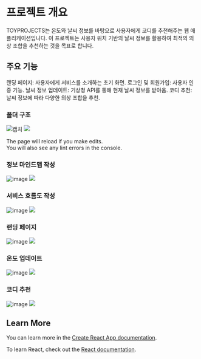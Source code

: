 # 프로젝트 개요

TOYPROJECTS는 온도와 날씨 정보를 바탕으로 사용자에게 코디를 추천해주는 웹 애플리케이션입니다. 이 프로젝트는 사용자 위치 기반의 날씨 정보를 활용하여 최적의 의상 조합을 추천하는 것을 목표로 합니다.

## 주요 기능

랜딩 페이지: 사용자에게 서비스를 소개하는 초기 화면.
로그인 및 회원가입: 사용자 인증 기능.
날씨 정보 업데이트: 기상청 API를 통해 현재 날씨 정보를 받아옴.
코디 추천: 날씨 정보에 따라 다양한 의상 조합을 추천.

### 폴더 구조

![캡처](https://github.com/user-attachments/assets/58089ba2-fcbd-4af5-af0c-5fdc3e9449ba)
<img src="https://github.com/user-attachments/assets/58089ba2-fcbd-4af5-af0c-5fdc3e9449ba" />

The page will reload if you make edits.\
You will also see any lint errors in the console.

### 정보 마인드맵 작성

![image](https://github.com/user-attachments/assets/bdc625f1-76bc-4a22-84fd-9facdef940a1)
<img src="https://github.com/user-attachments/assets/bdc625f1-76bc-4a22-84fd-9facdef940a1" />


### 서비스 흐름도 작성

![image](https://github.com/user-attachments/assets/662e752d-55af-4543-9d8e-931f04cd8fc4)
<img src="https://github.com/user-attachments/assets/662e752d-55af-4543-9d8e-931f04cd8fc4" />


### 랜딩 페이지

![image](https://github.com/user-attachments/assets/b729c166-24ff-4e71-8178-35261a73f76d)
<img src="https://github.com/user-attachments/assets/b729c166-24ff-4e71-8178-35261a73f76d" />

### 온도 업데이트

![image](https://github.com/user-attachments/assets/242e6c9d-fbd0-43d1-a486-1b50f3986e11)
<img src="https://github.com/user-attachments/assets/242e6c9d-fbd0-43d1-a486-1b50f3986e11" />

### 코디 추천
![image](https://github.com/user-attachments/assets/3a467da9-a00d-4ae9-963b-980e34bc50af)
<img src="https://github.com/user-attachments/assets/3a467da9-a00d-4ae9-963b-980e34bc50af" />

## Learn More

You can learn more in the [Create React App documentation](https://facebook.github.io/create-react-app/docs/getting-started).

To learn React, check out the [React documentation](https://reactjs.org/).
